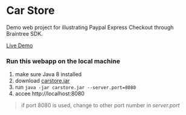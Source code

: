 # Car Store
Demo web project for illustrating Paypal Express Checkout through Braintree SDK.

[Live Demo](http://13.57.3.69/)

### Run this webapp on the local machine
1. make sure Java 8 installed
2. download [carstore.jar](https://github.com/liuwei108/CarStoreWeb/raw/master/carstore.jar)
3. run `java -jar carstore.jar --server.port=8080`
4. accee http://localhost:8080
> if port 8080 is used, change to other port number in *server.port*
